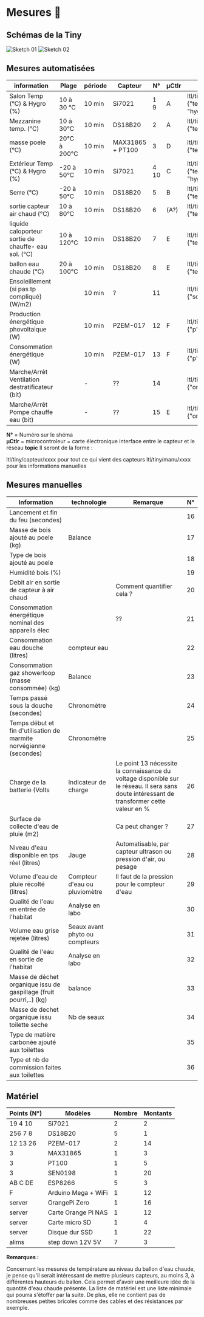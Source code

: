 # Mesures 🔬
## Schémas de la Tiny 
![Sketch 01](./src/resources/images/Sketch_01.png)
![Sketch 02](./src/resources/images/Sketch_02.png)

## Mesures automatisées


| information                                          | Plage        | période | Capteur          | N°   | μCtlr | topic & exemple                                        |
|------------------------------------------------------|--------------|---------|------------------|------|-------|--------------------------------------------------------|
| Salon Temp (°C) & Hygro (%)                          | 10 à 30 °C   | 10 min  | Si7021           | 1 9  | A     | ltl/tiny/capteur/salon {"temp":20.1, "hygro":35}       |
| Mezzanine temp. (°C)                                 | 10 à 30°C    | 10 min  | DS18B20          | 2    | A     | ltl/tiny/capteur/mezzanine {"temp":20.1}               |
| masse poele (°C)                                     | 20°C à 200°C | 10 min  | MAX31865 + PT100 | 3    | D     | ltl/tiny/capteur/poele {"temp":20.1}                   |
| Extérieur Temp (°C) & Hygro (%)                      | \-20 à 50°C  | 10 min  | Si7021           | 4 10 | C     | ltl/tiny/capteur/dehors {"temp":10.3, "hygro":95}      |
| Serre (°C)                                           | \-20 à 50°C  | 10 min  | DS18B20          | 5    | B     | ltl/tiny/capteur/serre {"temp":20.1}                   |
| sortie capteur air chaud (°C)                        | 10 à 80°C    | 10 min  | DS18B20          | 6    | (A?)  | ltl/tiny/capteur/airChaud {"temp":65.1}                |
| liquide caloporteur sortie de chauffe- eau sol. (°C) | 10 à 120°C   | 10 min  | DS18B20          | 7    | E     | ltl/tiny/capteur/solaireOut {"temp":65.1}              |
| ballon eau chaude (°C)                               | 20 à 100°C   | 10 min  | DS18B20          | 8    | E     | ltl/tiny/capteur/ECS {"temp":65.1}                     |
| Ensoleillement (si pas tp compliqué) (W/m2)          |              | 10 min  | ?                | 11   |       | ltl/tiny/capteur/soleil {"sol":578}                    |
| Production énergétique phovoltaique (W)              |              | 10 min  | PZEM-017         | 12   | F     | ltl/tiny/capteur/prodPV {"p":57, "u":12.2, "i":4.7}    |
| Consommation énergétique (W)                         |              | 10 min  | PZEM-017         | 13   | F     | ltl/tiny/capteur/consoElec {"p":57, "u":12.2, "i":4.7} |
| Marche/Arrêt Ventilation destratificateur (bit)      |              | \-      | ??               | 14   |       | ltl/tiny/capteur/ventilo {"on":true}                   |
| Marche/Arrêt Pompe chauffe eau (bit)                 |              | \-      | ??               | 15   | E     | ltl/tiny/capteur/pompeCE {"on":false}                  |

**N°** = Numéro sur le shéma  
**μCtlr** = microcontroleur = carte électronique interface entre le capteur et
le réseau **topic** Il seront de la forme :

ltl/tiny/capteur/xxxx pour tout ce qui vient des capteurs ltl/tiny/manu/xxxx
pour les informations manuelles

## Mesures manuelles

| Information                                                         | technologie    | Remarque                             | N° |
|---------------------------------------------------------------------|----------------|--------------------------------------|----|
| Lancement et fin du feu (secondes)                                  |                |                      | 16 |
| Masse de bois ajouté au poele (kg)                                  | Balance                        |                                                                                                                                            | 17 |
| Type de bois ajouté au poele                                        |                                |                                                                                                                                            | 18 |
| Humidité bois (%)                                                   |                                |                                                                                                                                            | 19 |
| Debit air en sortie de capteur à air chaud                          |                                | Comment quantifier cela ?                                                                                                                  | 20 |
| Consommation énergétique nominal des appareils élec                 |                                | ??                                                                                                                                         | 21 |
| Consommation eau douche (litres)                                    | compteur eau                   |                                                                                                                                            | 22 |
| Consommation gaz showerloop (masse consommée) (kg)                  | Balance                        |                                                                                                                                            | 23 |
| Temps passé sous la douche (secondes)                               | Chronomètre                    |                                                                                                                                            | 24 |
| Temps début et fin d'utilisation de marmite norvégienne (secondes)  | Chronomètre                    |                                                                                                                                            | 25 |
| Charge de la batterie (Volts                                        | Indicateur de charge           | Le point 13 nécessite la connaissance du voltage disponible sur le réseau. Il sera sans doute intéressant de transformer cette valeur en % | 26 |
| Surface de collecte d'eau de pluie (m2)                             |                                | Ca peut changer ?                                                                                                                          | 27 |
| Niveau d'eau disponible en tps réel (litres)                        | Jauge                          | Automatisable, par capteur ultrason ou pression d'air, ou pesage                                                                           | 28 |
| Volume d'eau de pluie récolté (litres)                              | Compteur d'eau ou pluviomètre  | Il faut de la pression pour le compteur d'eau                                                                                              | 29 |
| Qualité de l'eau en entrée de l'habitat                             | Analyse en labo                |                                                                                                                                            | 30 |
| Volume eau grise rejetée (litres)                                   | Seaux avant phyto ou compteurs |                                                                                                                                            | 31 |
| Qualité de l'eau en sortie de l'habitat                             | Analyse en labo                |                                                                                                                                            | 32 |
| Masse de déchet organique issu de gaspillage (fruit pourri,..) (kg) | balance                        |                                                                                                                                            | 33 |
| Masse de dechet organique issu toilette seche                       | Nb de seaux                    |                                                                                                                                            | 34 |
| Type de matière carbonée ajouté aux toilettes                       |                                |                                                                                                                                            | 35 |
| Type et nb de commission faites aux toilettes                       |                                |                                                                                                                                            | 36 |

## Matériel

| Points (N°) | Modèles             | Nombre | Montants |
|-------------|---------------------|--------|----------|
| 19 4 10     | Si7021              | 2      | 2        |
| 256 7 8     | DS18B20             | 5      | 1        |
| 12 13 26    | PZEM-017            | 2      | 14       |
| 3           | MAX31865            | 1      | 3        |
| 3           | PT100               | 1      | 5        |
| 3           | SEN0198             | 1      | 20       |
| AB C DE     | ESP8266             | 5      | 3        |
| F           | Arduino Mega + WiFi | 1      | 12       |
| server      | OrangePi Zero       | 1      | 16       |
| server      | Carte Orange Pi NAS | 1      | 12       |
| server      | Carte micro SD      | 1      | 4        |
| server      | Disque dur SSD      | 1      | 22       |
| alims       | step down 12V 5V    | 7      | 3        |

**Remarques :**

Concernant les mesures de température au niveau du ballon d'eau chaude, je pense qu'il serait intéressant de mettre plusieurs capteurs, au moins 3, à différentes
hauteurs du ballon. 
Cela permet d'avoir une meilleure idée de la quantité d'eau chaude présente.  La liste de matériel est une liste minimale qui pourra s'étoffer par la suite.
De plus, elle ne contient pas de nombreuses petites bricoles comme des cables et des résistances par exemple.
